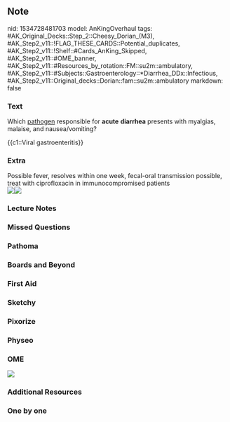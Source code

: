## Note
nid: 1534728481703
model: AnKingOverhaul
tags: #AK_Original_Decks::Step_2::Cheesy_Dorian_(M3), #AK_Step2_v11::!FLAG_THESE_CARDS::Potential_duplicates, #AK_Step2_v11::!Shelf::#Cards_AnKing_Skipped, #AK_Step2_v11::#OME_banner, #AK_Step2_v11::#Resources_by_rotation::FM::su2m::ambulatory, #AK_Step2_v11::#Subjects::Gastroenterology::*Diarrhea_DDx::Infectious, #AK_Step2_v11::Original_decks::Dorian::fam::su2m::ambulatory
markdown: false

### Text
Which <u>pathogen</u> responsible for <b>acute</b> <b>diarrhea</b>
presents with myalgias, malaise, and nausea/vomiting?
<div>
  {{c1::Viral gastroenteritis}}
</div>

### Extra
<div>
  Possible fever, resolves within one week, fecal-oral transmission
  possible, treat with ciprofloxacin in immunocompromised patients
</div>
<div><img src="paste-89348204660542.jpg"><img src=
"paste-89584427861326.jpg"></div>

### Lecture Notes


### Missed Questions


### Pathoma


### Boards and Beyond


### First Aid


### Sketchy


### Pixorize


### Physeo


### OME
<div class="ome-widget">
  <a href="https://onlinemeded.org?ref=anki"><img src=
  "_OME_AnkiFlashcards_General_4.png"></a>
</div>

### Additional Resources


### One by one

